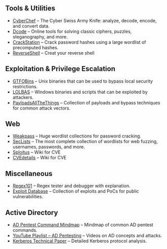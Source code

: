 ## Tools & Utilities

- [CyberChef](https://gchq.github.io/CyberChef/) – The Cyber Swiss Army Knife: analyze, decode, encode, and convert data.
- [Dcode](https://www.dcode.fr/en) – Online tools for solving classic ciphers, puzzles, steganography, and more.
- [CrackStation](https://crackstation.net) – Crack password hashes using a large wordlist of precomputed hashes.
- [ReverseShell](https://www.revshells.com/) –  Creat your reverse shell

## Exploitation & Privilege Escalation

- [GTFOBins](https://gtfobins.github.io/) – Unix binaries that can be used to bypass local security restrictions.
- [LOLBAS](https://lolbas-project.github.io/) – Windows binaries and scripts that can be exploited by attackers.
- [PayloadsAllTheThings](https://github.com/swisskyrepo/PayloadsAllTheThings) – Collection of payloads and bypass techniques for common attack vectors.


## Web

- [Weakpass](https://weakpass.com/) – Huge wordlist collections for password cracking.
- [SecLists](https://github.com/danielmiessler/SecLists) – The most complete collection of wordlists for web fuzzing, usernames, passwords, and more.
- [Sploitus](https://sploitus.com/) – Wiki for CVE
- [CVEdetails](https://www.cvedetails.com/)  – Wiki for CVE


## Miscellaneous

- [Regex101](https://regex101.com/) – Regex tester and debugger with explanation.
- [Exploit Database](https://www.exploit-db.com/) – Collection of exploits and PoCs for public vulnerabilities.

## Active Directory

- [AD Pentest Command Mindmap](https://orange-cyberdefense.github.io/ocd-mindmaps/img/mindmap_ad_dark_classic_2025.03.excalidraw.svg) – Mindmap of common AD pentest commands.
- [YouTube Playlist – AD Pentesting](https://www.youtube.com/playlist?list=PLJnLaWkc9xRi71Pso26JlvyBkLUOETLjn) – Videos on AD concepts and attacks.
- [Kerberos Technical Paper](https://www.sstic.org/media/SSTIC2014/SSTIC-actes/secrets_dauthentification_pisode_ii__kerberos_cont/SSTIC2014-Article-secrets_dauthentification_pisode_ii__kerberos_contre-attaque-bordes_2.pdf) – Detailed Kerberos protocol analysis.
